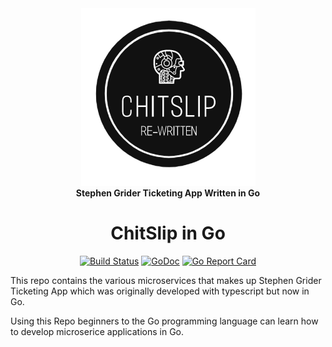 <div align="center">
<a href="#"><img alt="ChitSlip" src="https://github.com/BeatAllTech/ChitSlip/blob/main/ChitSlipDark.PNG"  /></a>
<br/>
<strong>Stephen Grider Ticketing App Written in Go </strong>
<h1>ChitSlip in Go</h1>
</div>
<p align="center">
<a href="https://circleci.com/gh/stellar/go"><img alt="Build Status" src="https://circleci.com/gh/stellar/go.svg?style=shield" /></a>
<a href="https://godoc.org/github.com/stellar/go"><img alt="GoDoc" src="https://godoc.org/github.com/stellar/go?status.svg" /></a>
<a href="https://goreportcard.com/report/github.com/stellar/go"><img alt="Go Report Card" src="https://goreportcard.com/badge/github.com/stellar/go" /></a>
</p>

This repo contains the various microservices that makes up Stephen Grider Ticketing App which was originally developed with typescript but now  in Go. 

Using this Repo beginners to the Go programming language can learn how to develop microserice applications in Go.



